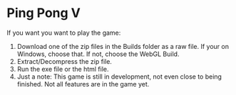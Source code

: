 # Ping Pong V #

If you want you want to play the game:
1) Download one of the zip files in the Builds folder as a raw file. If your on Windows, choose that. If not, choose the WebGL Build.
2) Extract/Decompress the zip file.
3) Run the exe file or the html file.
4) Just a note: This game is still in development, not even close to being finished. Not all features are in the game yet.

